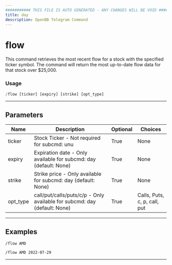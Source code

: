 ```yaml
---
########### THIS FILE IS AUTO GENERATED - ANY CHANGES WILL BE VOID ###########
title: day
description: OpenBB Telegram Command
---
```


# flow

This command retrieves the most recent flow for a stock with the specified ticker symbol. The command will return the most up-to-date flow data for that stock over $25,000.

### Usage

```python wordwrap
/flow [ticker] [expiry] [strike] [opt_type]
```

---

## Parameters

| Name | Description | Optional | Choices |
| ---- | ----------- | -------- | ------- |
| ticker | Stock Ticker - Not required for subcmd: unu | True | None |
| expiry | Expiration date - Only available for subcmd: day (default: None) | True | None |
| strike | Strike price - Only available for subcmd: day (default: None) | True | None |
| opt_type | call/put/calls/puts/c/p - Only available for subcmd: day (default: None) | True | Calls, Puts, c, p, call, put |


---

## Examples

```
/flow AMD
```

```
/flow AMD 2022-07-29
```

---

